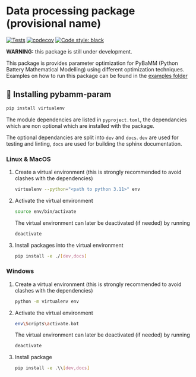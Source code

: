 # Data processing package (provisional name)

[![Tests](https://github.com/paramm-team/data_processing/actions/workflows/test_on_push.yml/badge.svg)](https://github.com/paramm-team/data_processing/actions/workflows/test_on_push.yml/badge.svg)
[![codecov](https://codecov.io/gh/paramm-team/data_processing/graph/badge.svg?token=7Xmov38bCi)](https://codecov.io/gh/paramm-team/data_processing)
[![Code style: black](https://img.shields.io/badge/code%20style-black-000000.svg)](https://github.com/psf/black)

**WARNING:** this package is still under development.

This package is provides parameter optimization for PyBaMM (Python Battery Mathematical Modelling) using different optimization techniques. Examples on how to run this package can be found in the [examples folder](./examples)

## 🚀 Installing pybamm-param

```bash
pip install virtualenv
```

The module dependencies are listed in `pyproject.toml`, the dependancies which are non optional which are installed with the package.

The optional dependancies are split into `dev` and `docs`. `dev` are used for testing and linting, `docs` are used for building the sphinx documentation.

### Linux & MacOS

1. Create a virtual environment (this is strongly recommended to avoid clashes with the dependencies)

    ```bash
    virtualenv --python="<path to python 3.11>" env
    ```

2. Activate the virtual environment

    ```bash
    source env/bin/activate
    ```

    The virtual environment can later be deactivated (if needed) by running

    ```bash
    deactivate
    ```

3. Install packages into the virtual environment

    ```bash
    pip install -e ./[dev,docs]
    ```

### Windows

1. Create a virtual environment (this is strongly recommended to avoid clashes with the dependencies)

    ```bash
    python -m virtualenv env
    ```

2. Activate the virtual environment

    ```bash
    env\Scripts\activate.bat
    ```

    The virtual environment can later be deactivated (if needed) by running

    ```bash
    deactivate
    ```

3. Install package

    ```bash
    pip install -e .\\[dev,docs]
    ```
